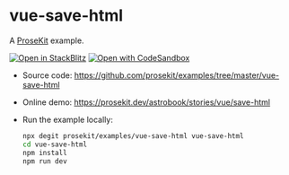# vue-save-html

A [ProseKit](https://prosekit.dev) example.

[![Open in StackBlitz](https://developer.stackblitz.com/img/open_in_stackblitz.svg)](https://stackblitz.com/github/prosekit/examples/tree/master/vue-save-html)
[![Open with CodeSandbox](https://assets.codesandbox.io/github/button-edit-lime.svg)](https://codesandbox.io/p/sandbox/github/prosekit/examples/tree/master/vue-save-html)

- Source code: https://github.com/prosekit/examples/tree/master/vue-save-html
- Online demo: https://prosekit.dev/astrobook/stories/vue/save-html
- Run the example locally:

  ```bash
  npx degit prosekit/examples/vue-save-html vue-save-html
  cd vue-save-html
  npm install
  npm run dev
  ```
